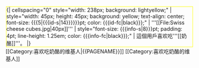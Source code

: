 <div style="float: left; border:solid yellow 1px; margin: 1px;">
{| cellspacing="0" style="width: 238px; background: lightyellow;"
| style="width: 45px; height: 45px; background: yellow; text-align: center; font-size: {{{5|{{{id-s|14}}}}}}pt; color: {{{id-fc|black}}};" | '''[[File:Swiss cheese cubes.jpg|40px]]'''
| style="font-size: {{{info-s|8}}}pt; padding: 4pt; line-height: 1.25em; color: {{{info-fc|black}}};" | 這個用戶喜欢吃'''[[奶酪]]'''。
|}</div>


<includeonly>[[Category:喜欢吃奶酪的维基人|{{PAGENAME}}]]</includeonly>
[[Category:喜欢吃奶酪的维基人]]